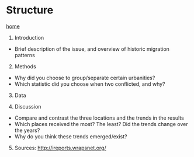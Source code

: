# Structure
[home](https://jadmarhaba.github.io/)

1. Introduction
  - Brief description of the issue, and overview of historic migration patterns

2. Methods
  - Why did you choose to group/separate certain urbanities?
  - Which statistic did you choose when two conflicted, and why?

3. Data

4. Discussion
  - Compare and contrast the three locations and the trends in the results
  - Which places received the most? The least? Did the trends change over the years?
  - Why do you think these trends emerged/exist?

5. Sources: http://ireports.wrapsnet.org/
